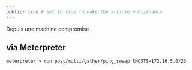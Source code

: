 ```yaml
---
public: true # set to true to make the article publishable
---
```

Depuis une machine compromise 

## via Meterpreter

```
meterpreter > run post/multi/gather/ping_sweep RHOSTS=172.16.5.0/23
```

